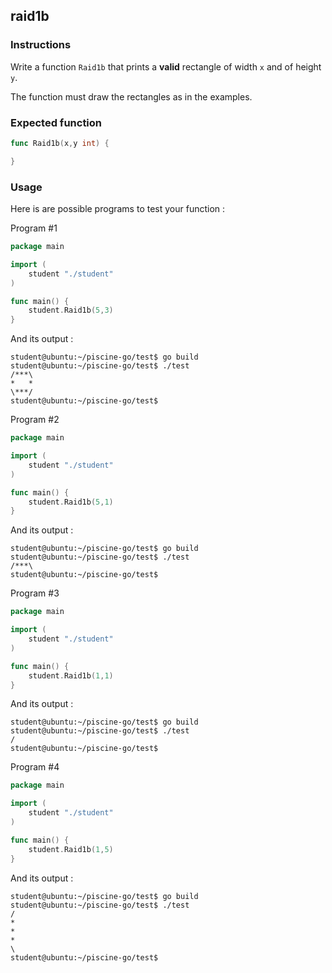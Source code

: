 ## raid1b

### Instructions

Write a function `Raid1b` that prints a **valid** rectangle of width `x` and of height `y`.

The function must draw the rectangles as in the examples.

### Expected function

```go
func Raid1b(x,y int) {

}
```

### Usage

Here is are possible programs to test your function :

Program #1

```go
package main

import (
	student "./student"
)

func main() {
	student.Raid1b(5,3)
}
```

And its output :

```console
student@ubuntu:~/piscine-go/test$ go build
student@ubuntu:~/piscine-go/test$ ./test
/***\
*   *
\***/
student@ubuntu:~/piscine-go/test$
```

Program #2

```go
package main

import (
	student "./student"
)

func main() {
	student.Raid1b(5,1)
}
```

And its output :

```console
student@ubuntu:~/piscine-go/test$ go build
student@ubuntu:~/piscine-go/test$ ./test
/***\
student@ubuntu:~/piscine-go/test$
```

Program #3

```go
package main

import (
	student "./student"
)

func main() {
	student.Raid1b(1,1)
}
```

And its output :

```console
student@ubuntu:~/piscine-go/test$ go build
student@ubuntu:~/piscine-go/test$ ./test
/
student@ubuntu:~/piscine-go/test$
```

Program #4

```go
package main

import (
	student "./student"
)

func main() {
	student.Raid1b(1,5)
}
```

And its output :

```console
student@ubuntu:~/piscine-go/test$ go build
student@ubuntu:~/piscine-go/test$ ./test
/
*
*
*
\
student@ubuntu:~/piscine-go/test$
```
